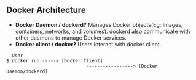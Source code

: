 ## Docker Architecture
- **Docker Daemon / dockerd?** Manages Docker objects(Eg: Images, containers, networks, and volumes). dockerd also communicate with other daemons to manage Docker services.
- **Docker client / docker?** Users interact with docker client.

```
  User 
$ docker run -----> [Docker Client]
                             -----------------> [Docker Daemon/dockerd]
```
